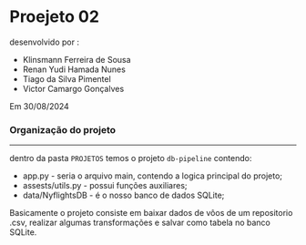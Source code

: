 # Proejeto 02

desenvolvido por :
- Klinsmann Ferreira de Sousa
- Renan Yudi Hamada Nunes
- Tiago da Silva Pimentel
- Victor Camargo Gonçalves

Em 30/08/2024


### Organização do projeto
---
dentro da pasta ``PROJETOS`` temos o projeto `db-pipeline` contendo:

- app.py - seria o arquivo main, contendo a logica principal do projeto;
- assests/utils.py - possui funções auxiliares;
- data/NyflightsDB - é o nosso banco de dados SQLite;

Basicamente o projeto consiste em baixar dados de vôos de um repositorio .csv, realizar algumas transformações e salvar como tabela no banco SQLite.
